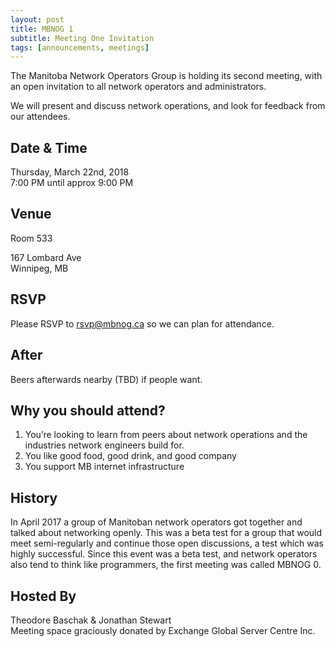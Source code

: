```yaml
---
layout: post
title: MBNOG 1
subtitle: Meeting One Invitation
tags: [announcements, meetings]
---
```

The Manitoba Network Operators Group is holding its second meeting, with an open invitation to all network operators and administrators.

We will present and discuss network operations, and look for feedback from our attendees.

## Date & Time

Thursday, March 22nd, 2018
<br>7:00 PM until approx 9:00 PM

## Venue

Room 533

167 Lombard Ave
<br>Winnipeg, MB

## RSVP

Please RSVP to rsvp@mbnog.ca so we can plan for attendance.

## After

Beers afterwards nearby (TBD) if people want.

## Why you should attend?

1. You’re looking to learn from peers about network operations and the industries network engineers build for.
2. You like good food, good drink, and good company
3. You support MB internet infrastructure

## History

In April 2017 a group of Manitoban network operators got together and talked about networking openly. This was a beta test for a group that would meet semi-regularly and continue those open discussions, a test which was highly successful. Since this event was a beta test, and network operators also tend to think like programmers, the first meeting was called MBNOG 0. 

## Hosted By

Theodore Baschak & Jonathan Stewart
<br>Meeting space graciously donated by Exchange Global Server Centre Inc.

